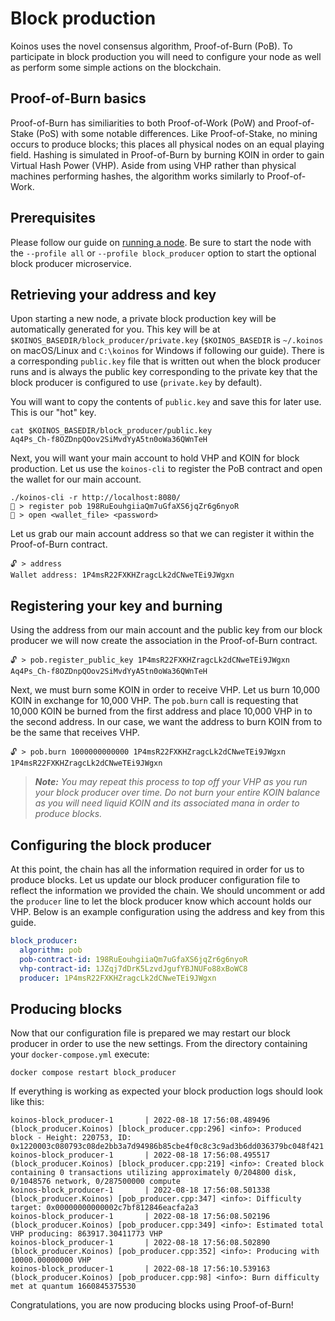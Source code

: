 # Block production

Koinos uses the novel consensus algorithm, Proof-of-Burn (PoB). To participate in block production you will need to configure your node as well as perform some simple actions on the blockchain.

## Proof-of-Burn basics

Proof-of-Burn has similiarities to both Proof-of-Work (PoW) and Proof-of-Stake (PoS) with some notable differences. Like Proof-of-Stake, no mining occurs to produce blocks; this places all physical nodes on an equal playing field. Hashing is simulated in Proof-of-Burn by burning KOIN in order to gain Virtual Hash Power (VHP). Aside from using VHP rather than physical machines performing hashes, the algorithm works similarly to Proof-of-Work.

## Prerequisites

Please follow our guide on [running a node](./running-a-koinos-node.md). Be sure to start the node with the `--profile all` or `--profile block_producer` option to start the optional block producer microservice.

## Retrieving your address and key

Upon starting a new node, a private block production key will be automatically generated for you. This key will be at `$KOINOS_BASEDIR/block_producer/private.key` (`$KOINOS_BASEDIR` is `~/.koinos` on macOS/Linux and `C:\koinos` for Windows if following our guide). There is a corresponding `public.key` file that is written out when the block producer runs and is always the public key corresponding to the private key that the block producer is configured to use (`private.key` by default).

You will want to copy the contents of `public.key` and save this for later use. This is our "hot" key.

```console
cat $KOINOS_BASEDIR/block_producer/public.key
Aq4Ps_Ch-f8OZDnpQOov2SiMvdYyA5tn0oWa36QWnTeH
```

Next, you will want your main account to hold VHP and KOIN for block production. Let us use the `koinos-cli` to register the PoB contract and open the wallet for our main account.

```console
./koinos-cli -r http://localhost:8080/
🔐 > register pob 198RuEouhgiiaQm7uGfaXS6jqZr6g6nyoR
🔐 > open <wallet_file> <password>
```

Let us grab our main account address so that we can register it within the Proof-of-Burn contract.

```console
🔓 > address
Wallet address: 1P4msR22FXKHZragcLk2dCNweTEi9JWgxn
```

## Registering your key and burning

Using the address from our main account and the public key from our block producer we will now create the association in the Proof-of-Burn contract.

```console
🔓 > pob.register_public_key 1P4msR22FXKHZragcLk2dCNweTEi9JWgxn Aq4Ps_Ch-f8OZDnpQOov2SiMvdYyA5tn0oWa36QWnTeH
```

Next, we must burn some KOIN in order to receive VHP. Let us burn 10,000 KOIN in exchange for 10,000 VHP. The `pob.burn` call is requesting that 10,000 KOIN be burned from the first address and place 10,000 VHP in to the second address. In our case, we want the address to burn KOIN from to be the same that receives VHP.

```console
🔓 > pob.burn 1000000000000 1P4msR22FXKHZragcLk2dCNweTEi9JWgxn 1P4msR22FXKHZragcLk2dCNweTEi9JWgxn
```
> _**Note:** You may repeat this process to top off your VHP as you run your block producer over time. Do not burn your entire KOIN balance as you will need liquid KOIN and its associated mana in order to produce blocks._

## Configuring the block producer

At this point, the chain has all the information required in order for us to produce blocks. Let us update our block producer configuration file to reflect the information we provided the chain. We should uncomment or add the `producer` line to let the block producer know which account holds our VHP. Below is an example configuration using the address and key from this guide.

```yml
block_producer:
  algorithm: pob
  pob-contract-id: 198RuEouhgiiaQm7uGfaXS6jqZr6g6nyoR
  vhp-contract-id: 1JZqj7dDrK5LzvdJgufYBJNUFo88xBoWC8
  producer: 1P4msR22FXKHZragcLk2dCNweTEi9JWgxn
```

## Producing blocks

Now that our configuration file is prepared we may restart our block producer in order to use the new settings. From the directory containing your `docker-compose.yml` execute:

```console
docker compose restart block_producer
```

If everything is working as expected your block production logs should look like this:

```console
koinos-block_producer-1       | 2022-08-18 17:56:08.489496 (block_producer.Koinos) [block_producer.cpp:296] <info>: Produced block - Height: 220753, ID: 0x1220003c080793c08de2bb3a7d94986b85cbe4f0c8c3c9ad3b6dd036379bc048f421
koinos-block_producer-1       | 2022-08-18 17:56:08.495517 (block_producer.Koinos) [block_producer.cpp:219] <info>: Created block containing 0 transactions utilizing approximately 0/204800 disk, 0/1048576 network, 0/287500000 compute
koinos-block_producer-1       | 2022-08-18 17:56:08.501338 (block_producer.Koinos) [pob_producer.cpp:347] <info>: Difficulty target: 0x00000000000002c7bf812846eacfa2a3
koinos-block_producer-1       | 2022-08-18 17:56:08.502196 (block_producer.Koinos) [pob_producer.cpp:349] <info>: Estimated total VHP producing: 863917.30411773 VHP
koinos-block_producer-1       | 2022-08-18 17:56:08.502890 (block_producer.Koinos) [pob_producer.cpp:352] <info>: Producing with 10000.00000000 VHP
koinos-block_producer-1       | 2022-08-18 17:56:10.539163 (block_producer.Koinos) [pob_producer.cpp:98] <info>: Burn difficulty met at quantum 1660845375530
```

Congratulations, you are now producing blocks using Proof-of-Burn!
